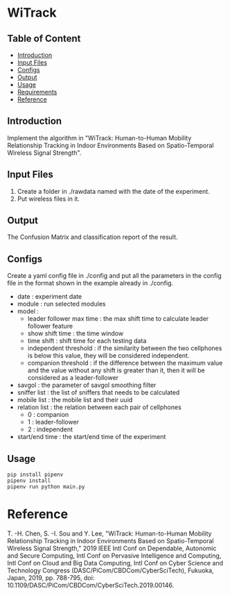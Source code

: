# WiTrack
## Table of Content
- [Introduction](#introduction)
- [Input Files](#input-files)
- [Configs](#configs)
- [Output](#output)
- [Usage](#usage)
- [Requirements](#requirements)
- [Reference](#reference)
## Introduction
Implement the algorithm in "WiTrack: Human-to-Human Mobility Relationship Tracking in Indoor Environments Based on Spatio-Temporal Wireless Signal Strength".
## Input Files
1. Create a folder in ./rawdata named with the date of the experiment.
2. Put wireless files in it.
## Output
The Confusion Matrix and classification report of the result.
## Configs
Create a yaml config file in ./config and put all the parameters in the config file in the format shown in the example already in ./config.
- date : experiment date
- module : run selected modules
- model : 
    * leader follower max time : the max shift time to calculate leader follower feature
    * show shift time : the time window
    * time shift : shift time for each testing data
    * independent threshold : if the similarity between the two cellphones is below this value, they will be considered independent.
    * companion threshold : if the difference between the maximum value and the value without any shift is greater than it, then it will be considered as a leader-follower
- savgol : the parameter of savgol smoothing filter
- sniffer list : the list of sniffers that needs to be calculated
- mobile list : the mobile list and their uuid
- relation list : the relation between each pair of cellphones
    * 0 : companion
    * 1 : leader-follower
    * 2 : independent
- start/end time : the start/end time of the experiment
## Usage
```
pip install pipenv
pipenv install
pipenv run python main.py
```
# Reference
T. -H. Chen, S. -I. Sou and Y. Lee, "WiTrack: Human-to-Human Mobility Relationship Tracking in Indoor Environments Based on Spatio-Temporal Wireless Signal Strength," 2019 IEEE Intl Conf on Dependable, Autonomic and Secure Computing, Intl Conf on Pervasive Intelligence and Computing, Intl Conf on Cloud and Big Data Computing, Intl Conf on Cyber Science and Technology Congress (DASC/PiCom/CBDCom/CyberSciTech), Fukuoka, Japan, 2019, pp. 788-795, doi: 10.1109/DASC/PiCom/CBDCom/CyberSciTech.2019.00146.